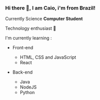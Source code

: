 ### Hi there 👋, I am Caio, i'm from Brazil!

Currently Science **Computer Student**

Technology enthusiast 🚀

I'm currently learning :

-  Front-end 
	-  HTML, CSS and JavaScript
	-  React

-  Back-end 
	- Java
	- NodeJS
	- Python
